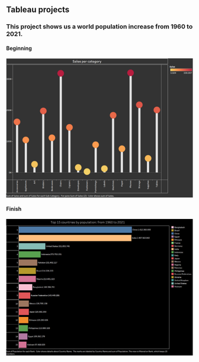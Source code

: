 ## Tableau projects 

### This project shows us a world population increase from 1960 to 2021.

#### Beginning

![alt text](img1.jpg)

#### Finish

![alt text](img2.jpg)
